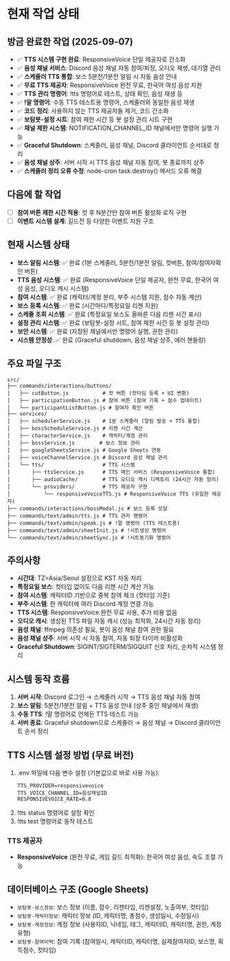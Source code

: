 # 현재 작업 상태

## 방금 완료한 작업 (2025-09-07)
- ✅ **TTS 시스템 구현 완료**: ResponsiveVoice 단일 제공자로 간소화
- ✅ **음성 채널 서비스**: Discord 음성 채널 자동 참여/퇴장, 오디오 재생, 대기열 관리
- ✅ **스케줄러 TTS 통합**: 보스 5분전/1분전 알림 시 자동 음성 안내
- ✅ **무료 TTS 제공자**: ResponsiveVoice 완전 무료, 한국어 여성 음성 지원
- ✅ **TTS 관리 명령어**: !tts 명령어로 테스트, 상태 확인, 음성 재생 등
- ✅ **!말 명령어**: 수동 TTS 테스트용 명령어, 스케줄러와 동일한 음성 재생
- ✅ **코드 정리**: 사용하지 않는 TTS 제공자들 제거, 코드 간소화
- ✅ **보탐봇-설정 시트**: 참여 제한 시간 등 봇 설정 관리 시트 구현
- ✅ **채널 제한 시스템**: NOTIFICATION_CHANNEL_ID 채널에서만 명령어 실행 가능
- ✅ **Graceful Shutdown**: 스케줄러, 음성 채널, Discord 클라이언트 순서대로 정리
- ✅ **음성 채널 상주**: 서버 시작 시 TTS 음성 채널 자동 참여, 봇 종료까지 상주
- ✅ **스케줄러 정리 오류 수정**: node-cron task.destroy() 메서드 오류 해결

## 다음에 할 작업
- [ ] **참여 버튼 제한 시간 적용**: 컷 후 N분간만 참여 버튼 활성화 로직 구현
- [ ] **이벤트 시스템 설계**: 길드전 등 다양한 이벤트 지원 구조

## 현재 시스템 상태
- **보스 알림 시스템**: ✅ 완료 (1분 스케줄러, 5분전/1분전 알림, 컷버튼, 참여/참여자확인 버튼)
- **TTS 음성 시스템**: ✅ 완료 (ResponsiveVoice 단일 제공자, 완전 무료, 한국어 여성 음성, 오디오 캐시 시스템)
- **참여 시스템**: ✅ 완료 (캐릭터/계정 분리, 부주 시스템 지원, 점수 자동 계산)
- **보스 등록 시스템**: ✅ 완료 (시간마다/특정요일 리젠 지원)
- **스케줄 조회 시스템**: ✅ 완료 (특정요일 보스도 올바른 다음 리젠 시간 표시)
- **설정 관리 시스템**: ✅ 완료 (보탐봇-설정 시트, 참여 제한 시간 등 봇 설정 관리)
- **보안 시스템**: ✅ 완료 (지정된 채널에서만 명령어 실행, 권한 관리)
- **시스템 안정성**: ✅ 완료 (Graceful shutdown, 음성 채널 상주, 에러 핸들링)

## 주요 파일 구조
```
src/
├── commands/interactions/buttons/
│   ├── cutButton.js           # 컷 버튼 (컷타임 등록 + UI 변환)
│   ├── participationButton.js # 참여 버튼 (참여 기록 + 점수 업데이트)
│   └── participantListButton.js # 참여자 확인 버튼
├── services/
│   ├── schedulerService.js    # 1분 스케줄러 (알림 발송 + TTS 통합)
│   ├── bossScheduleService.js # 리젠 시간 계산
│   ├── characterService.js    # 캐릭터/계정 관리
│   ├── bossService.js        # 보스 정보 관리
│   ├── googleSheetsService.js # Google Sheets 연동
│   ├── voiceChannelService.js # Discord 음성 채널 관리
│   └── tts/                   # TTS 시스템
│       ├── ttsService.js      # TTS 메인 서비스 (ResponsiveVoice 통합)
│       ├── audioCache/        # TTS 오디오 캐시 디렉토리 (24시간 자동 정리)
│       └── providers/         # TTS 제공자 구현
│           └── responsiveVoiceTTS.js # ResponsiveVoice TTS (유일한 제공자)
├── commands/interactions/bossModal.js # 보스 등록 모달
├── commands/text/admin/tts.js # TTS 관리 명령어
├── commands/text/admin/speak.js # !말 명령어 (TTS 테스트용)
├── commands/text/admin/sheetInit.js # !시트생성 명령어
└── commands/text/admin/sheetSync.js # !시트동기화 명령어
```

## 주의사항
- **시간대**: TZ=Asia/Seoul 설정으로 KST 자동 처리
- **특정요일 보스**: 컷타임 없이도 다음 리젠 시간 계산 가능
- **참여 시스템**: 캐릭터ID 기반으로 중복 참여 체크 (컷타임 기준)
- **부주 시스템**: 한 캐릭터에 여러 Discord 계정 연결 가능
- **TTS 시스템**: ResponsiveVoice 완전 무료 사용, 추가 비용 없음
- **오디오 캐시**: 생성된 TTS 파일 자동 캐시 (성능 최적화, 24시간 자동 정리)
- **음성 채널**: ffmpeg 의존성 필요, 봇이 음성 채널 참여 권한 필요
- **음성 채널 상주**: 서버 시작 시 자동 참여, 자동 퇴장 타이머 비활성화
- **Graceful Shutdown**: SIGINT/SIGTERM/SIGQUIT 신호 처리, 순차적 시스템 정리

## 시스템 동작 흐름
1. **서버 시작**: Discord 로그인 → 스케줄러 시작 → TTS 음성 채널 자동 참여
2. **보스 알림**: 5분전/1분전 알림 + TTS 음성 안내 (상주 중인 채널에서 재생)
3. **수동 TTS**: !말 명령어로 언제든 TTS 테스트 가능
4. **서버 종료**: Graceful shutdown으로 스케줄러 → 음성 채널 → Discord 클라이언트 순서 정리

## TTS 시스템 설정 방법 (무료 버전)
1. .env 파일에 다음 변수 설정 (기본값으로 바로 사용 가능):
   ```env
   TTS_PROVIDER=responsivevoice
   TTS_VOICE_CHANNEL_ID=음성채널ID
   RESPONSIVEVOICE_RATE=0.8
   ```
2. !tts status 명령어로 설정 확인
3. !tts test 명령어로 동작 테스트

### TTS 제공자
- **ResponsiveVoice** (완전 무료, 게임 길드 최적화): 한국어 여성 음성, 속도 조절 가능

## 데이터베이스 구조 (Google Sheets)
- `보탐봇-보스정보`: 보스 정보 (이름, 점수, 리젠타입, 리젠설정, 노출여부, 컷타임)
- `보탐봇-캐릭터정보`: 캐릭터 정보 (ID, 캐릭터명, 총점수, 생성일시, 수정일시)
- `보탐봇-계정정보`: 계정 정보 (사용자ID, 닉네임, 태그, 캐릭터ID, 캐릭터명, 권한, 계정유형)
- `보탐봇-참여이력`: 참여 기록 (참여일시, 캐릭터ID, 캐릭터명, 실제참여자ID, 보스명, 획득점수, 컷타임)